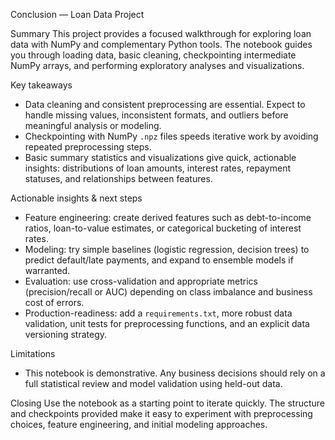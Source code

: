Conclusion — Loan Data Project

Summary
This project provides a focused walkthrough for exploring loan data with NumPy and complementary Python tools. The notebook guides you through loading data, basic cleaning, checkpointing intermediate NumPy arrays, and performing exploratory analyses and visualizations.

Key takeaways
- Data cleaning and consistent preprocessing are essential. Expect to handle missing values, inconsistent formats, and outliers before meaningful analysis or modeling.
- Checkpointing with NumPy `.npz` files speeds iterative work by avoiding repeated preprocessing steps.
- Basic summary statistics and visualizations give quick, actionable insights: distributions of loan amounts, interest rates, repayment statuses, and relationships between features.

Actionable insights & next steps
- Feature engineering: create derived features such as debt-to-income ratios, loan-to-value estimates, or categorical bucketing of interest rates.
- Modeling: try simple baselines (logistic regression, decision trees) to predict default/late payments, and expand to ensemble models if warranted.
- Evaluation: use cross-validation and appropriate metrics (precision/recall or AUC) depending on class imbalance and business cost of errors.
- Production-readiness: add a `requirements.txt`, more robust data validation, unit tests for preprocessing functions, and an explicit data versioning strategy.

Limitations
- This notebook is demonstrative. Any business decisions should rely on a full statistical review and model validation using held-out data.

Closing
Use the notebook as a starting point to iterate quickly. The structure and checkpoints provided make it easy to experiment with preprocessing choices, feature engineering, and initial modeling approaches.
